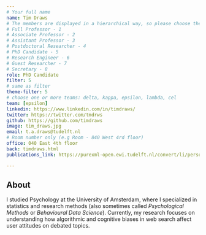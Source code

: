 ```yaml
---
# Your full name 
name: Tim Draws
# The members are displayed in a hierarchical way, so please choose the role and filter number from this list:
# Full Professor - 1
# Associate Professor - 2
# Assistant Professor - 3
# Postdoctoral Researcher - 4
# PhD Candidate - 5
# Research Engineer - 6 
# Guest Researcher - 7
# Secretary - 8
role: PhD Candidate
filter: 5
# same as filter
theme-filter: 5
# choose one or more teams: delta, kappa, epsilon, lambda, cel
team: [epsilon]
linkedin: https://www.linkedin.com/in/timdraws/
twitter: https://twitter.com/tmdrws
github: https://github.com/timdraws
image: tim_draws.jpg
email: t.a.draws@tudelft.nl
# Room number only (e.g Room - 840 West 4rd floor)
office: 040 East 4th floor
back: timdraws.html
publications_link: https://purexml-open.ewi.tudelft.nl/convert/li/persons/1896f280-cf88-4c01-809b-da0ffa0cee4e

---
```


## About
I studied Psychology at the University of Amsterdam, where I specialized in statistics and research methods (also sometimes called *Psychological Methods* or *Behavioural Data Science*). Currently, my research focuses on understanding how algorithmic and cognitive biases in web search affect user attitudes on debated topics.
